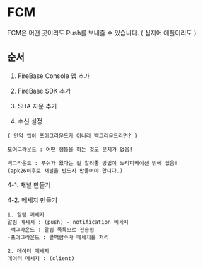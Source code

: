 # FCM

FCM은 어떤 곳이라도 Push를 보내줄 수 있습니다. ( 심지어 애플이라도 )


## 순서

1. FireBase Console 앱 추가

2. FireBase SDK 추가

3. SHA 지문 추가

4. 수신 설정 
```
( 만약 앱이 포어그라운드가 아니라 백그라운드라면? )

포어그라운드 : 어떤 행동을 하는 것도 문제가 없음!

백그라운드 : 푸쉬가 왔다는 걸 알려줄 방법이 노티피케이션 밖에 없음!
(apk26이후로 채널을 반드시 만들어야 합니다.)
```

4-1. 채널 만들기

4-2. 메세지 만들기

```
1. 알림 메세지 
알림 메세지 : (push) - notification 메세지
-백그라운드 : 알림 목록으로 전송됨
-포어그라운드 : 콜백함수가 메세지를 처리

2. 데이터 메세지
데이터 메세지 : (client)
```


